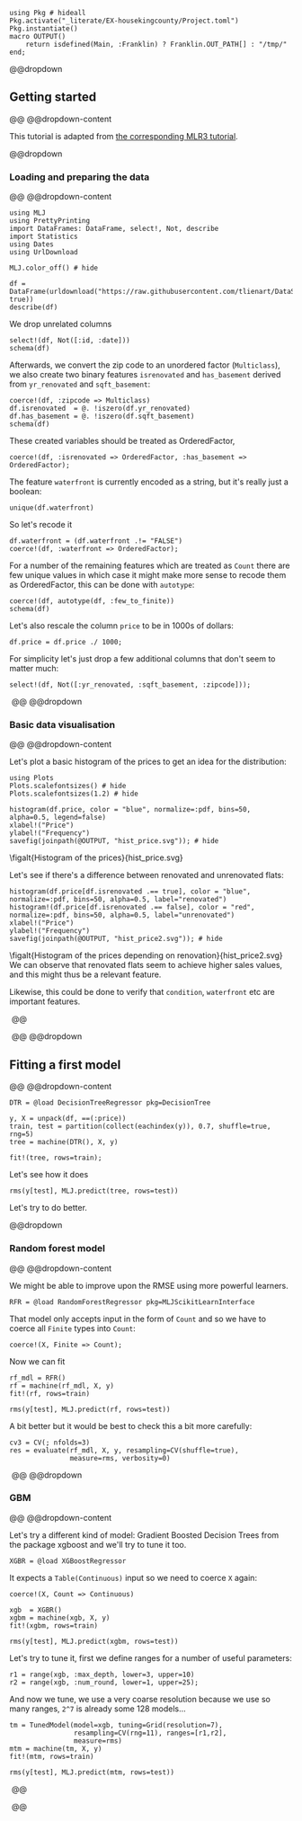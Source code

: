<!--This file was generated, do not modify it.-->
````julia:ex1
using Pkg # hideall
Pkg.activate("_literate/EX-housekingcounty/Project.toml")
Pkg.instantiate()
macro OUTPUT()
    return isdefined(Main, :Franklin) ? Franklin.OUT_PATH[] : "/tmp/"
end;
````

@@dropdown
## Getting started
@@
@@dropdown-content

This tutorial is adapted from [the corresponding MLR3 tutorial](https://mlr3gallery.mlr-org.com/posts/2020-01-30-house-prices-in-king-county/).

@@dropdown
### Loading and  preparing the data
@@
@@dropdown-content

````julia:ex2
using MLJ
using PrettyPrinting
import DataFrames: DataFrame, select!, Not, describe
import Statistics
using Dates
using UrlDownload

MLJ.color_off() # hide

df = DataFrame(urldownload("https://raw.githubusercontent.com/tlienart/DataScienceTutorialsData.jl/master/data/kc_housing.csv", true))
describe(df)
````

We drop unrelated columns

````julia:ex3
select!(df, Not([:id, :date]))
schema(df)
````

Afterwards, we convert the zip code to an unordered factor (`Multiclass`), we also create two binary features `isrenovated` and `has_basement` derived from `yr_renovated` and `sqft_basement`:

````julia:ex4
coerce!(df, :zipcode => Multiclass)
df.isrenovated  = @. !iszero(df.yr_renovated)
df.has_basement = @. !iszero(df.sqft_basement)
schema(df)
````

These created variables should be treated as OrderedFactor,

````julia:ex5
coerce!(df, :isrenovated => OrderedFactor, :has_basement => OrderedFactor);
````

The feature `waterfront` is currently encoded as a string, but it's really just a boolean:

````julia:ex6
unique(df.waterfront)
````

So let's recode it

````julia:ex7
df.waterfront = (df.waterfront .!= "FALSE")
coerce!(df, :waterfront => OrderedFactor);
````

For a number of the remaining features which are treated as `Count` there are few unique values in which case it might make more sense to recode them as OrderedFactor, this can be done with `autotype`:

````julia:ex8
coerce!(df, autotype(df, :few_to_finite))
schema(df)
````

Let's also rescale the column `price` to be in 1000s of dollars:

````julia:ex9
df.price = df.price ./ 1000;
````

For simplicity let's just drop a few additional columns that don't seem to matter much:

````julia:ex10
select!(df, Not([:yr_renovated, :sqft_basement, :zipcode]));
````

‎
@@
@@dropdown
### Basic data visualisation
@@
@@dropdown-content

Let's plot a basic histogram of the prices to get an idea for the distribution:

````julia:ex11
using Plots
Plots.scalefontsizes() # hide
Plots.scalefontsizes(1.2) # hide

histogram(df.price, color = "blue", normalize=:pdf, bins=50, alpha=0.5, legend=false)
xlabel!("Price")
ylabel!("Frequency")
savefig(joinpath(@OUTPUT, "hist_price.svg")); # hide
````

\figalt{Histogram of the prices}{hist_price.svg}

Let's see if there's a difference between renovated and unrenovated flats:

````julia:ex12
histogram(df.price[df.isrenovated .== true], color = "blue", normalize=:pdf, bins=50, alpha=0.5, label="renovated")
histogram!(df.price[df.isrenovated .== false], color = "red", normalize=:pdf, bins=50, alpha=0.5, label="unrenovated")
xlabel!("Price")
ylabel!("Frequency")
savefig(joinpath(@OUTPUT, "hist_price2.svg")); # hide
````

\figalt{Histogram of the prices depending on renovation}{hist_price2.svg}
We can observe that renovated flats seem to achieve higher sales values, and this might thus be a relevant feature.


Likewise, this could be done to verify that `condition`, `waterfront` etc are important features.

‎
@@

‎
@@
@@dropdown
## Fitting a first model
@@
@@dropdown-content

````julia:ex13
DTR = @load DecisionTreeRegressor pkg=DecisionTree

y, X = unpack(df, ==(:price))
train, test = partition(collect(eachindex(y)), 0.7, shuffle=true, rng=5)
tree = machine(DTR(), X, y)

fit!(tree, rows=train);
````

Let's see how it does

````julia:ex14
rms(y[test], MLJ.predict(tree, rows=test))
````

Let's try to do better.

@@dropdown
### Random forest model
@@
@@dropdown-content

We might be able to improve upon the RMSE using more powerful learners.

````julia:ex15
RFR = @load RandomForestRegressor pkg=MLJScikitLearnInterface
````

That model only accepts input in the form of `Count` and so we have to coerce all `Finite` types into `Count`:

````julia:ex16
coerce!(X, Finite => Count);
````

Now we can fit

````julia:ex17
rf_mdl = RFR()
rf = machine(rf_mdl, X, y)
fit!(rf, rows=train)

rms(y[test], MLJ.predict(rf, rows=test))
````

A bit better but it would be best to check this a bit more carefully:

````julia:ex18
cv3 = CV(; nfolds=3)
res = evaluate(rf_mdl, X, y, resampling=CV(shuffle=true),
               measure=rms, verbosity=0)
````

‎
@@
@@dropdown
### GBM
@@
@@dropdown-content

Let's try a different kind of model: Gradient Boosted Decision Trees from the package xgboost and we'll try to tune it too.

````julia:ex19
XGBR = @load XGBoostRegressor
````

It expects a `Table(Continuous)` input so we need to coerce `X` again:

````julia:ex20
coerce!(X, Count => Continuous)

xgb  = XGBR()
xgbm = machine(xgb, X, y)
fit!(xgbm, rows=train)

rms(y[test], MLJ.predict(xgbm, rows=test))
````

Let's try to tune it, first we define ranges for a number of useful parameters:

````julia:ex21
r1 = range(xgb, :max_depth, lower=3, upper=10)
r2 = range(xgb, :num_round, lower=1, upper=25);
````

And now we tune, we use a very coarse resolution because we use so many ranges, `2^7` is already some 128 models...

````julia:ex22
tm = TunedModel(model=xgb, tuning=Grid(resolution=7),
                resampling=CV(rng=11), ranges=[r1,r2],
                measure=rms)
mtm = machine(tm, X, y)
fit!(mtm, rows=train)

rms(y[test], MLJ.predict(mtm, rows=test))
````

‎
@@

‎
@@

